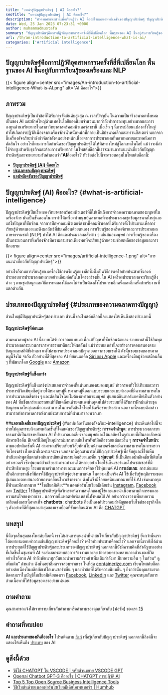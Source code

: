 ```yaml
---
title: "บทนำสู่ปัญญาประดิษฐ์ | AI คืออะไร?" 
seoTitle: "บทนำสู่ปัญญาประดิษฐ์ | AI คืออะไร?" 
description: "ทำตามคำแนะนำนี้เพื่อเรียนรู้ว่า AI คืออะไรและแอพพลิเคชั่นของปัญญาประดิษฐ์ ปัญญาประดิษฐ์ได้นำการปฏิวัติในทุกภาคส่วนของชีวิต" 
date: Wed, 25 Jan 2023 07:23:31 +0000
author: muhammadmustafa
summary: "ปัญญาประดิษฐ์คือการปฏิวัติอุตสาหกรรมครั้งที่สี่ที่เปลี่ยนโลก พื้นฐานของ AI ขึ้นอยู่กับการเรียนรู้ของเครื่องและ NLP" 
url: /th/an-introduction-to-artificial-intelligence-what-is-ai/
categories: ['Artificial intelligence']
---
```


## ปัญญาประดิษฐ์คือการปฏิวัติอุตสาหกรรมครั้งที่สี่ที่เปลี่ยนโลก พื้นฐานของ AI ขึ้นอยู่กับการเรียนรู้ของเครื่องและ NLP

{{< figure align=center src="images/An-introduction-to-artificial-intelligence-What-is-AI.png" alt="AI คืออะไร">}}


## ภาพรวม
ปัญญาประดิษฐ์เป็นหัวข้อที่ได้รับการจัดอันดับสูงสุด ณ เวลาปัจจุบัน ในความเป็นจริงอนาคตทั้งหมดเป็นของ AI และยักษ์ใหญ่ด้านเทคโนโลยียอดนิยมจำนวนมากกำลังทำการลงทุนอย่างมากและการลงทุนด้านทรัพยากรในสาขาวิทยาศาสตร์คอมพิวเตอร์สาขานี้ เมื่อเร็ว ๆ นี้การเปลี่ยนแปลงครั้งใหญ่ทำให้เกิดการปฏิวัติเนื่องจากเครื่องจักรน้ำหนักหนักที่กลายเป็นชิปขนาดเล็กและทรานซิสเตอร์ นอกจากนี้เครื่องอัจฉริยะกำลังกำจัดกำลังคนอย่างหนักเนื่องจากการประมวลผลที่หลากหลายและเทคนิคการตัดสินใจ อย่างไรก็ตามการถือกำเนิดของปัญญาประดิษฐ์ได้ให้ทิศทางใหม่สู่โลกเทคโนโลยี แม้ว่าจะมีค่าใช้จ่ายสูงสำหรับธุรกิจและต้องการทรัพยากร ในโพสต์บล็อกนี้เราจะผ่านการแนะนำเกี่ยวกับปัญญาประดิษฐ์และจะพยายามรับคำตอบว่า“**AI**คืออะไร?
หัวข้อต่อไปนี้จะครอบคลุมในโพสต์บล็อกนี้:
* [**ปัญญาประดิษฐ์ (AI) คืออะไร**][1]
* [**ประเภทของปัญญาประดิษฐ์**][2]
* **[แอปพลิเคชันของปัญญาประดิษฐ์][3]**

## ปัญญาประดิษฐ์ (AI) คืออะไร?   {#what-is-artificial-intelligence}
ปัญญาประดิษฐ์เป็นเรื่องของวิทยาศาสตร์คอมพิวเตอร์ที่ชี้ให้เห็นถึงการจำลองความฉลาดของมนุษย์ในเครื่องจักร มันเป็นขั้นตอนในการทำให้เครื่องทำมนุษย์ฉลาดพอที่จะประมวลผลชุดข้อมูลขนาดใหญ่และแก้ไขปัญหาที่ซับซ้อน จากการศึกษาคอมพิวเตอร์สาขานี้คอมพิวเตอร์ได้รับการตั้งโปรแกรมเพื่อการเรียนรู้ด้วยตนเองและดึงผลลัพธ์ที่ขับเคลื่อนด้วยตนเอง การเรียนรู้ของเครื่องจักรและการประมวลผลภาษาธรรมชาติ (NLP) ทำให้ AI คิดและประมวลผลสิ่งต่าง ๆ เช่นสมองมนุษย์ การเรียนรู้ของเครื่องเป็นกระบวนการที่เครื่องจักรมีความสามารถเพียงพอที่จะเรียนรู้ด้วยความช่วยเหลือของข้อมูลและการฝึกอบรม

{{< figure align=center src="images/artificial-intelligence-1.png" alt="การแนะนำเกี่ยวกับปัญญาประดิษฐ์">}}

อย่างไรก็ตามการเรียนรู้ของเครื่องใช้การเรียนรู้อย่างลึกซึ้งซึ่งเป็นวิธีการเครือข่ายประสาทซึ่งองค์ประกอบการประมวลผลหลายอย่างเชื่อมต่อกันในโครงสร้างชั้น ใน AI เครื่องประมวลผลจะเรียนรู้สิ่งต่าง ๆ ตามชุดข้อมูลและวิธีการทดลองใช้และไม่จำเป็นต้องตั้งโปรแกรมอีกครั้งและอีกครั้งสำหรับงานที่แตกต่างกัน

## ประเภทของปัญญาประดิษฐ์   {#ประเภทของความฉลาดทางปัญญา}
ส่วนใหญ่มีปัญญาประดิษฐ์สองประเภท ส่วนนี้ของโพสต์บล็อกนี้จะแสดงให้เห็นถึงสองประเภทนี้

#### ปัญญาประดิษฐ์ที่อ่อนแอ
ตามหมวดหมู่ของ AI นี้ระบบได้รับการออกแบบมาเพื่อแก้ปัญหาที่ซับซ้อนน้อยลง ระบบเหล่านี้ใช้อินพุตประมวลผลกระบวนการภาษาธรรมชาติและให้ผลลัพธ์ แม้ว่าระบบเหล่านี้จะสร้างการตอบสนองตามข้อมูลและสถิติที่ผ่านมา แต่ไม่สามารถประมวลผลปัญหาออกจากขอบเขตได้ ดังนั้นขอบเขตของหมวดหมู่นี้จึงไม่ จำกัด ตัวอย่างที่ดีที่สุดของ AI ที่อ่อนแอคือ [Siri ของ Apple][4] และเครื่องมือผู้ช่วยเสมือนอื่น ๆ ที่พัฒนาโดย [Google][5] และ [Amazon][6]

#### ปัญญาประดิษฐ์ที่แข็งแกร่ง
ปัญญาประดิษฐ์ที่แข็งแกร่งนำเสนอการจำลองที่แน่นอนของสมองมนุษย์ ข่าวกรองทั่วไปเทียมและการประหารชีวิตเทียมก็อยู่ภายใต้หมวดหมู่นี้ หมวดหมู่นี้ออกแบบระบบและแบบจำลองที่มีความสามารถในการประมวลผลสิ่งต่าง ๆ และตัดสินใจโดยไม่ต้องแทรกแซงมนุษย์ หุ่นยนต์อินเทอร์แอคทีฟเป็นตัวอย่างของ AI ที่แข็งแกร่งและรถยนต์ที่ขับเคลื่อนด้วยตนเองนั้นอุดมไปด้วยระบบที่ได้รับการฝึกฝนด้วยชุดข้อมูลขนาดใหญ่และมีความสามารถในการตัดสินใจโดยใช้เครือข่ายประสาท นอกจากนี้ระบบดังกล่าวสามารถทำการคาดการณ์ตามประสบการณ์ที่ผ่านมาของพวกเขา

##**แอพพลิเคชั่นของปัญญาประดิษฐ์** {#แอปพลิเคชันของอัจฉริยะ-intelligence}
ประเด็นต่อไปนี้จะช่วยให้คุณทราบถึงแอพพลิเคชั่นที่โดดเด่นของปัญญาประดิษฐ์:
**การจดจำคำพูด**: การประมวลผลภาษาธรรมชาติเป็นสาขาหลักของ AI ที่ประมวลผลเสียงของมนุษย์และให้ผลลัพธ์ในรูปแบบที่เป็นลายลักษณ์อักษรหรืออื่น ฟีเจอร์นี้มีอยู่ในอุปกรณ์มากมายเช่นโทรศัพท์มือถือรถยนต์และอื่น ๆ
**การจดจำใบหน้า**: ตามแอปพลิเคชันนี้ AI สามารถเปรียบเทียบวิสัยทัศน์ใบหน้าหลายครั้งและมีความสามารถในการตรวจจับโครงสร้างใบหน้าที่เฉพาะเจาะจง นอกจากนี้คุณสามารถใช้ปัญญาประดิษฐ์เพื่อจับคู่และชี้ให้เห็นสำเนียงคำพูดที่แตกต่างกันการเขียนด้วยลายมือเสียงและอื่น ๆ
**หุ่นยนต์**: นี่เป็นอีกแอปพลิเคชั่นที่เติบโตอย่างรวดเร็วซึ่งหุ่นยนต์อัจฉริยะสามารถทำงานได้หลายอย่างโดยใช้เซ็นเซอร์และโปรเซสเซอร์ที่มีประสิทธิภาพสูง โรงพยาบาลร้านอาหารและแผนกการศึกษาใช้หุ่นยนต์ AI
**การเล่นเกม**: การเล่นเกมเป็นอีกสาขาหนึ่งที่มีการใช้ปัญญาประดิษฐ์อย่างหนาแน่น ในความเป็นจริง AI ใช้เพื่อรับรู้พฤติกรรมของผู้เล่นและตอบสนองด้วยการเคลื่อนไหวเชิงตรรกะ ดังนั้นจึงมีชื่อยอดนิยมมากมายที่ใช้ AI เช่นหมากรุกฟีฟ่าและอีกมากมาย
**โซเชียลมีเดีย:**แพลตฟอร์มโซเชียลมีเดียเช่น [Instagram][7], [Facebook][8] และ [Twitter][9] ใช้ปัญญาประดิษฐ์เพื่อวิเคราะห์ความสนใจของผู้ใช้และแนะนำเนื้อหาตามกิจกรรมและความสนใจของพวกเขา . นอกจากนี้แพลตฟอร์มเหล่านี้ทั้งหมดใช้ AI อย่างกว้างขวางเพื่อลบความเกลียดชังและเนื้อหาเท็จ
**chatbots**: chatbots ถือเป็นองค์ประกอบสำคัญของเว็บไซต์ของธุรกิจใด ๆ ตัวอย่างที่ดีที่สุดและล่าสุดของแชทบ็อตที่ขับเคลื่อนด้วย AI คือ [CHATGPT][10]

## บทสรุป
นี่คือจุดสิ้นสุดของโพสต์บล็อกนี้ เราได้ผ่านการแนะนำที่น่าสนใจเกี่ยวกับปัญญาประดิษฐ์ ยิ่งกว่านั้นเราได้พยายามตอบคำถามเช่นปัญญาประดิษฐ์คืออะไร? เครือข่ายประสาทคืออะไร? นอกจากนี้เรายังได้ผ่านการประยุกต์ใช้ปัญญาประดิษฐ์และประเภทของปัญญาประดิษฐ์ นอกจากนี้ยังมีความคิดที่สำคัญบางอย่างที่เกิดขึ้นในชุมชนที่ AI จะส่งผลกระทบต่อการจ้างงานและจะเข้าครอบครองหลายภาคส่วนของชีวิต อย่างไรก็ตาม AI กำลังพัฒนาทุกวันและนำความก้าวหน้าเพิ่มเติมกำลังมา มีบทความอื่น ๆ ในส่วน“ ดูเพิ่มเติม” ด้านล่าง ดังนั้นอย่าลืมตรวจสอบพวกเขา
ในที่สุด [containerize.com][11] เขียนโพสต์บล็อกอย่างต่อเนื่องในผลิตภัณฑ์โอเพนซอร์ซอื่น ๆ และหัวข้อที่ได้รับความนิยมอื่น ๆ ยิ่งกว่านั้นคุณสามารถติดตามเราในบัญชีโซเชียลมีเดียของเรา [Facebook][12], [LinkedIn][13] และ [Twitter][14] คุณจะสนุกกับการอ่านเนื้อหาที่ให้ข้อมูลของเราอย่างแน่นอน

## ถามคำถาม
คุณสามารถแจ้งให้เราทราบเกี่ยวกับคำถามหรือคำถามของคุณเกี่ยวกับ [ฟอรัม] ของเรา [15]

## คำถามที่พบบ่อย
**AI และประเภทของมันคืออะไร**
โปรดติดตาม [ลิงก์][1] เพื่อรู้เกี่ยวกับปัญญาประดิษฐ์ นอกจากนี้ลิงค์นี้จะแสดงให้เห็นถึง [ประเภท][2] ของ AI

## ดูสิ่งนี้ด้วย
  * [วิธีใช้ CHATGPT ใน VSCODE | รหัสส่วนขยาย VSCODE GPT][16]
  * [Openai Chatbot GPT-3 คืออะไร | CHATGPT การปฏิวัติ AI][10]
  * [Top 5 Top Open Source Business Intelligence Tools][17]
  * [วิธีเริ่มต้นด้วยแพลตฟอร์มโซเชียลมีเดียโอเพนซอร์ซ | Humhub][18]

  
[1]: #What-is-Artificial-Intelligence
[2]: #Types-of-Artificial-Intelligence
[3]: #Applications-of-Artificial-Intelligence
[4]: https://www.apple.com/siri/
[5]: https://assistant.google.com/
[6]: https://www.google.com/search?q=amazon+alexa&rlz=1C5CHFA_enPK998PK998&oq=amazon&aqs=chrome.0.0i67j46i67i199i433i465j0i67l2j0i67i433j69i60l3.2098j0j7&sourceid=chrome&ie=UTF-8
[7]: https://instagram.com/
[8]: https://www.facebook.com/
[9]: https://twitter.com/home
[10]: https://blog.containerize.com/artificial-intelligence/what-is-openai-chatbot-gpt-3-chatgpt-an-ai-revolution/
[11]: https://www.containerize.com/
[12]: https://web.facebook.com/containerize
[13]: https://www.linkedin.com/company/containerize/
[14]: https://twitter.com/containerize_co
[15]: https://forum.containerize.com/
[16]: https://blog.containerize.com/artificial-intelligence/how-to-use-chatgpt-in-vscode-the-vscode-extension-codegpt/
[17]: https://blog.containerize.com/business-intelligence-software/top-5-open-source-business-intelligence-solutions-of-2021/
[18]: https://blog.containerize.com/social-network-platforms/how-to-start-with-open-source-social-media-platform-humhub/
